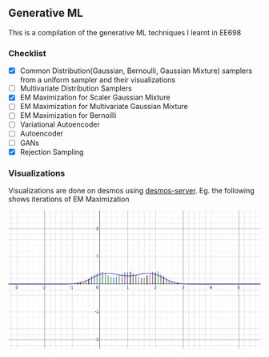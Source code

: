 ## Generative ML
This is a compilation of the generative ML techniques I learnt in EE698

### Checklist
- [x] Common Distribution(Gaussian, Bernoulli, Gaussian Mixture) samplers from a uniform sampler and their visualizations 
- [ ] Multivariate Distribution Samplers 
- [x] EM Maximization for Scaler Gaussian Mixture 
- [ ] EM Maximization for Multivariate Gaussian Mixture 
- [ ] EM Maximization for Bernoilli 
- [ ] Variational Autoencoder 
- [ ] Autoencoder 
- [ ] GANs 
- [x] Rejection Sampling 

### Visualizations
Visualizations are done on desmos using [desmos-server](https://github.com/ShivamIITK21/desmos-server). Eg. the following shows iterations of EM Maximization

![EM_Maximization](./gifs/em.gif)
